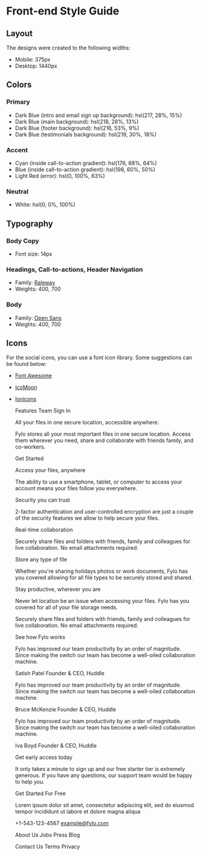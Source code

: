# Front-end Style Guide

## Layout

The designs were created to the following widths:

- Mobile: 375px
- Desktop: 1440px

## Colors

### Primary

- Dark Blue (intro and email sign up background): hsl(217, 28%, 15%)
- Dark Blue (main background): hsl(218, 28%, 13%)
- Dark Blue (footer background): hsl(216, 53%, 9%)
- Dark Blue (testimonials background): hsl(219, 30%, 18%)

### Accent

- Cyan (inside call-to-action gradient): hsl(176, 68%, 64%)
- Blue (inside call-to-action gradient): hsl(198, 60%, 50%)
- Light Red (error): hsl(0, 100%, 63%)

### Neutral

- White: hsl(0, 0%, 100%)

## Typography

### Body Copy

- Font size: 14px

### Headings, Call-to-actions, Header Navigation

- Family: [Raleway](https://fonts.google.com/specimen/Raleway)
- Weights: 400, 700

### Body

- Family: [Open Sans](https://fonts.google.com/specimen/Open+Sans)
- Weights: 400, 700

## Icons

For the social icons, you can use a font icon library. Some suggestions can be found below:

- [Font Awesome](https://fontawesome.com/)
- [IcoMoon](https://icomoon.io/)
- [Ionicons](https://ionicons.com/)

  Features
  Team
  Sign In

  All your files in one secure location, accessible anywhere.

  Fylo stores all your most important files in one secure location. Access them wherever 
  you need, share and collaborate with friends family, and co-workers.

  Get Started

  Access your files, anywhere

  The ability to use a smartphone, tablet, or computer to access your account means your 
  files follow you everywhere.

  Security you can trust

  2-factor authentication and user-controlled encryption are just a couple of the security 
  features we allow to help secure your files.

  Real-time collaboration

  Securely share files and folders with friends, family and colleagues for live collaboration. 
  No email attachments required.

  Store any type of file

  Whether you're sharing holidays photos or work documents, Fylo has you covered allowing for all 
  file types to be securely stored and shared.

  Stay productive, wherever you are

  Never let location be an issue when accessing your files. Fylo has you covered for all of your file 
  storage needs.

  Securely share files and folders with friends, family and colleagues for live collaboration. No email 
  attachments required.

  See how Fylo works

  Fylo has improved our team productivity by an order of magnitude. Since making the switch our team has 
  become a well-oiled collaboration machine.

  Satish Patel
  Founder & CEO, Huddle

  Fylo has improved our team productivity by an order of magnitude. Since making the switch our team has 
  become a well-oiled collaboration machine.

  Bruce McKenzie
  Founder & CEO, Huddle

  Fylo has improved our team productivity by an order of magnitude. Since making the switch our team has 
  become a well-oiled collaboration machine.

  Iva Boyd
  Founder & CEO, Huddle

  Get early access today

  It only takes a minute to sign up and our free starter tier is extremely generous. If you have any 
  questions, our support team would be happy to help you.

  Get Started For Free

  Lorem ipsum dolor sit amet, consectetur adipiscing elit, sed do eiusmod tempor incididunt ut labore et 
  dolore magna aliqua

  +1-543-123-4567
  example@fylo.com

  About Us
  Jobs
  Press
  Blog

  Contact Us
  Terms
  Privacy